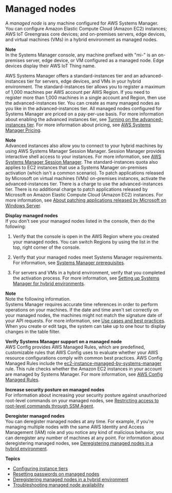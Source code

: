# Managed nodes<a name="managed_instances"></a>

A *managed node* is any machine configured for AWS Systems Manager\. You can configure Amazon Elastic Compute Cloud \(Amazon EC2\) instances; AWS IoT Greengrass core devices; and on\-premises servers, edge devices, and virtual machines \(VMs\) in a hybrid environment as managed nodes\.

**Note**  
In the Systems Manager console, any machine prefixed with "mi\-" is an on\-premises server, edge device, or VM configured as a managed node\. Edge devices display their AWS IoT Thing name\.

AWS Systems Manager offers a standard\-instances tier and an advanced\-instances tier for servers, edge devices, and VMs in your hybrid environment\. The standard\-instances tier allows you to register a maximum of 1,000 machines per AWS account per AWS Region\. If you need to register more than 1,000 machines in a single account and Region, then use the advanced\-instances tier\. You can create as many managed nodes as you like in the advanced\-instances tier\. All managed nodes configured for Systems Manager are priced on a pay\-per\-use basis\. For more information about enabling the advanced instances tier, see [Turning on the advanced\-instances tier](systems-manager-managedinstances-advanced.md)\. For more information about pricing, see [AWS Systems Manager Pricing](http://aws.amazon.com/systems-manager/pricing/)\.

**Note**  
Advanced instances also allow you to connect to your hybrid machines by using AWS Systems Manager Session Manager\. Session Manager provides interactive shell access to your instances\. For more information, see [AWS Systems Manager Session Manager](session-manager.md)\.
The standard\-instances quota also applies to EC2 instances that use a Systems Manager on\-premises activation \(which isn't a common scenario\)\.
To patch applications released by Microsoft on virtual machines \(VMs\) on\-premises instances, activate the advanced\-instances tier\. There is a charge to use the advanced\-instances tier\. There is no additional charge to patch applications released by Microsoft on Amazon Elastic Compute Cloud \(Amazon EC2\) instances\. For more information, see [About patching applications released by Microsoft on Windows Server](about-windows-app-patching.md)\.

**Display managed nodes**  
If you don't see your managed nodes listed in the console, then do the following:

1. Verify that the console is open in the AWS Region where you created your managed nodes\. You can switch Regions by using the list in the top, right corner of the console\. 

1. Verify that your managed nodes meet Systems Manager requirements\. For information, see [Systems Manager prerequisites](systems-manager-prereqs.md)\.

1. For servers and VMs in a hybrid environment, verify that you completed the activation process\. For more information, see [Setting up Systems Manager for hybrid environments](systems-manager-managedinstances.md)\.

**Note**  
Note the following information\.  
Systems Manager requires accurate time references in order to perform operations on your machines\. If the date and time aren't set correctly on your managed nodes, the machines might not match the signature date of your API requests\. For more information, see [Use cases and best practices](systems-manager-best-practices.md)\.
When you create or edit tags, the system can take up to one hour to display changes in the table filter\.

**Verify Systems Manager support on a managed node**  
AWS Config provides AWS Managed Rules, which are predefined, customizable rules that AWS Config uses to evaluate whether your AWS resource configurations comply with common best practices\. AWS Config Managed Rules include the [ec2\-instance\-managed\-by\-systems\-manager](https://docs.aws.amazon.com/config/latest/developerguide/ec2-instance-managed-by-systems-manager.html) rule\. This rule checks whether the Amazon EC2 instances in your account are managed by Systems Manager\. For more information, see [AWS Config Managed Rules](https://docs.aws.amazon.com/config/latest/developerguide/evaluate-config_use-managed-rules.html)\. 

**Increase security posture on managed nodes**  
For information about increasing your security posture against unauthorized root\-level commands on your managed nodes, see [Restricting access to root\-level commands through SSM Agent](ssm-agent-restrict-root-level-commands.md)\.

**Deregister managed nodes**  
You can deregister managed nodes at any time\. For example, if you're managing multiple nodes with the same AWS Identity and Access Management \(IAM\) role and you notice any kind of malicious behavior, you can deregister any number of machines at any point\. For information about deregistering managed nodes, see [Deregistering managed nodes in a hybrid environment](systems-manager-managed-instances-advanced-deregister.md)\.

**Topics**
+ [Configuring instance tiers](systems-manager-managed-instances-tiers.md)
+ [Resetting passwords on managed nodes](managed-instances-password-reset.md)
+ [Deregistering managed nodes in a hybrid environment](systems-manager-managed-instances-advanced-deregister.md)
+ [Troubleshooting managed node availability](troubleshooting-managed-instances.md)